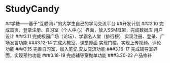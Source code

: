 # StudyCandy
##学糖——基于“互联网+”的大学生自己的学习交流平台
##开发计划
###3.10 完成首页、登录注册、自习室（个人中心）界面，放入SSM框架，完成数据库 用户设计
###3.11 完成校园广场（论坛）、学霸名人堂（排行榜）  实现注册、登录、广场发言功能
###3.12-14 完成大教室、课堂界面 实现门槛，实现上传视频、评论功能
###3.15 完善自习室，加入笔记 交友交流功能
###3.16-17 完成辅导室界面，实现预约功能
###3.18-19 完成辅导室抛单功能
###3.20-22 产品修补
